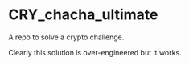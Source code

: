 # CRY_chacha_ultimate

A repo to solve a crypto challenge. 

Clearly this solution is over-engineered but it works.
